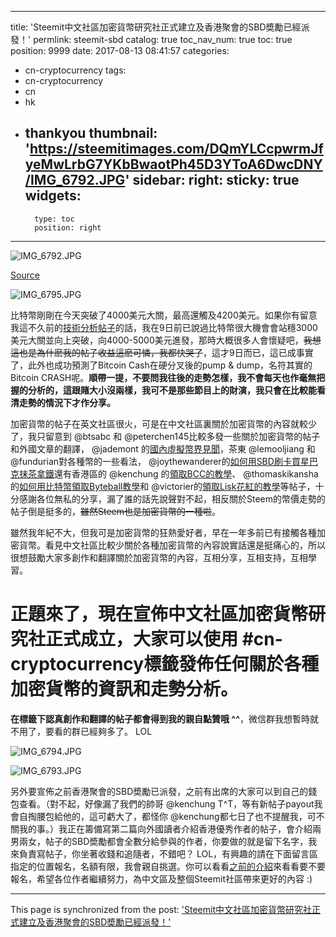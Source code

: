 
---
title: 'Steemit中文社區加密貨幣研究社正式建立及香港聚會的SBD奬勵已經派發！'
permlink: steemit-sbd
catalog: true
toc_nav_num: true
toc: true
position: 9999
date: 2017-08-13 08:41:57
categories:
- cn-cryptocurrency
tags:
- cn-cryptocurrency
- cn
- hk
- thankyou
thumbnail: 'https://steemitimages.com/DQmYLCcpwrmJfyeMwLrbG7YKbBwaotPh45D3YToA6DwcDNY/IMG_6792.JPG'
sidebar:
    right:
        sticky: true
widgets:
    -
        type: toc
        position: right
---


![IMG_6792.JPG](https://steemitimages.com/DQmYLCcpwrmJfyeMwLrbG7YKbBwaotPh45D3YToA6DwcDNY/IMG_6792.JPG)

[Source](http://www.broowaha.com/articles/29450/cryptocurrency-the-new-investment-trend-)

![IMG_6795.JPG](https://steemitimages.com/DQmbgncsmeWVB7jX3uLZrzhNNC66s8GLpLnSYqTBNv9afhW/IMG_6795.JPG)

比特幣剛剛在今天突破了4000美元大關，最高還觸及4200美元。如果你有留意我這不久前的[技術分析帖子](https://steemit.com/cn-money/@htliao/5)的話，我在9日前已說過比特幣很大機會會站穩3000美元大關並向上突破，向4000-5000美元進發，那時大概很多人會懷疑吧，~~我想這也是為什麽我的帖子收益這麽可憐，我都快哭了~~，這才9日而已，這已成事實了，此外也成功預測了Bitcoin Cash在硬分叉後的pump & dump，名符其實的Bitcoin CRASH呢。**順帶一提，不要問我往後的走勢怎樣，我不會每天也作毫無把握的分析的，這跟賭大小沒兩樣，我可不是那些節目上的財演，我只會在比較能看清走勢的情況下才作分享。**

加密貨幣的帖子在英文社區很火，可是在中文社區裏關於加密貨幣的內容就較少了，我只留意到 @btsabc 和 @peterchen145比較多發一些關於加密貨幣的帖子和外國文章的翻譯， @jademont 的[國內虛擬幣界見聞](https://steemit.com/cn/@jademont/6fsedn-chinese-crypto-community-weekly-report#@htliao/re-jademont-6fsedn-chinese-crypto-community-weekly-report-20170813t102114274z)，茶東 @lemooljiang 和 @fundurian對各種幣的一些看法， @joythewanderer的[如何用SBD刷卡買星巴克抹茶拿鐵](https://steemit.com/steemit/@joythewanderer/buying-starbucks-matcha-latte-with-steem-dollars-using-tenx-card-in-2-steps-steemdollar)還有香港區的 @kenchung 的[領取BCC的教學](https://steemit.com/cn/@kenchung/how-to-get-bitcoin-cash-from-the-private-key-of-your-bitcoin-address-bitcoin-bitcoin-cash)、 @thomaskikansha的[如何用比特幣領取Byteball教學](https://steemit.com/hk/@thomaskikansha/byteball)和 @victorier的[領取Lisk花紅的教學](https://steemit.com/cn/@victorier/liskcoin-or-step-by-step-tutorial-on-how-to-get-liskcoin-dividends)等帖子，十分感謝各位無私的分享，漏了誰的話先說聲對不起，相反關於Steem的幣價走勢的帖子倒是挺多的，~~雖然Steem也是加密貨幣的一種啦~~。

雖然我年紀不大，但我可是加密貨幣的狂熱愛好者，早在一年多前已有接觸各種加密貨幣。看見中文社區比較少關於各種加密貨幣的內容說實話還是挺痛心的，所以很想鼓勵大家多創作和翻譯關於加密貨幣的內容，互相分享，互相支持，互相學習。

# 正題來了，現在宣佈中文社區加密貨幣研究社正式成立，大家可以使用 #cn-cryptocurrency標籤發佈任何關於各種加密貨幣的資訊和走勢分析。

**在標籤下認真創作和翻譯的帖子都會得到我的親自點贊哦 ^^**，微信群我想暫時就不用了，要看的群已經夠多了。 LOL

![IMG_6794.JPG](https://steemitimages.com/DQmbr1kv3EusYe59nZBa1fTeDmXPcWHoFuBkZzuRnjmFcda/IMG_6794.JPG)

![IMG_6793.JPG](https://steemitimages.com/DQmZ3DxuL87eBiLTAfP3PfhmtkNotuQN5GovjG26eC7N7JA/IMG_6793.JPG)

另外要宣佈之前香港聚會的SBD奬勵已派發，之前有出席的大家可以到自己的錢包查看。（對不起，好像漏了我們的帥哥 @kenchung T^T，等有新帖子payout我會自掏腰包給他的，這可虧大了，都怪你 @kenchung都七日了也不提醒我，可不關我的事。）我正在籌備寫第二篇向外國讀者介紹香港優秀作者的帖子，會介紹兩男兩女，帖子的SBD奬勵都會全數分給參與的作者，你要做的就是留下名字，我來負責寫帖子，你坐著收錢和追隨者，不錯吧？ LOL，有興趣的請在下面留言區指定的位置報名，名額有限，我會親自挑選。你可以看看[之前的介紹](https://steemit.com/introduceyourself/@htliao/a-brief-introduction-of-the-great-authors-from-hong-kong-part-1)來看看要不要報名，希望各位作者繼續努力，為中文區及整個Steemit社區帶來更好的內容 :)

- - -

This page is synchronized from the post: ['Steemit中文社區加密貨幣研究社正式建立及香港聚會的SBD奬勵已經派發！'](https://steemit.com/@htliao/steemit-sbd)
